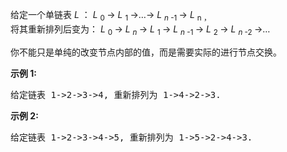 <html>
 <body>
  <p>
   给定一个单链表
   <em>
    L
   </em>
   ：
   <em>
    L
   </em>
   <sub>
    0
   </sub>
   →
   <em>
    L
   </em>
   <sub>
    1
   </sub>
   →…→
   <em>
    L
   </em>
   <sub>
    <em>
     n
    </em>
    -1
   </sub>
   →
   <em>
    L
   </em>
   <sub>
    n ，
   </sub>
   <br/>
   将其重新排列后变为：
   <em>
    L
   </em>
   <sub>
    0
   </sub>
   →
   <em>
    L
   </em>
   <sub>
    <em>
     n
    </em>
   </sub>
   →
   <em>
    L
   </em>
   <sub>
    1
   </sub>
   →
   <em>
    L
   </em>
   <sub>
    <em>
     n
    </em>
    -1
   </sub>
   →
   <em>
    L
   </em>
   <sub>
    2
   </sub>
   →
   <em>
    L
   </em>
   <sub>
    <em>
     n
    </em>
    -2
   </sub>
   →…
  </p>
  <p>
   你不能只是单纯的改变节点内部的值，而是需要实际的进行节点交换。
  </p>
  <p>
   <strong>
    示例 1:
   </strong>
  </p>
  <pre>给定链表 1-&gt;2-&gt;3-&gt;4, 重新排列为 1-&gt;4-&gt;2-&gt;3.</pre>
  <p>
   <strong>
    示例 2:
   </strong>
  </p>
  <pre>给定链表 1-&gt;2-&gt;3-&gt;4-&gt;5, 重新排列为 1-&gt;5-&gt;2-&gt;4-&gt;3.</pre>
 </body>
</html>